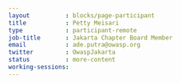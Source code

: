 ```yaml
---
layout          : blocks/page-participant
title           : Petty Meisari
type            : participant-remote
job-title       : Jakarta Chapter Board Member
email           : ade.putra@owasp.org
twitter         : OwaspJakarta
status          : more-content
working-sessions:
---
```

